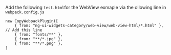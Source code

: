 Add the following `test.html`for the WebView exmaple via the ollowing line in `webpack.config.js`

```JS
new CopyWebpackPlugin([
    { from: "ng-ui-widgets-category/web-view/web-view-html/*.html" }, // Add this line
    { from: "fonts/**" },
    { from: "**/*.jpg" },
    { from: "**/*.png" },
]
```